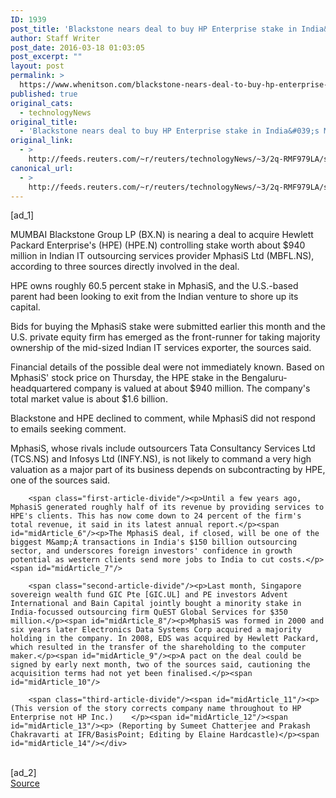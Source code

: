 ```yaml
---
ID: 1939
post_title: 'Blackstone nears deal to buy HP Enterprise stake in India&#039;s MphasiS: sources'
author: Staff Writer
post_date: 2016-03-18 01:03:05
post_excerpt: ""
layout: post
permalink: >
  https://www.whenitson.com/blackstone-nears-deal-to-buy-hp-enterprise-stake-in-indias-mphasis-sources/
published: true
original_cats:
  - technologyNews
original_title:
  - 'Blackstone nears deal to buy HP Enterprise stake in India&#039;s MphasiS: sources'
original_link:
  - >
    http://feeds.reuters.com/~r/reuters/technologyNews/~3/2q-RMF979LA/story01.htm
canonical_url:
  - >
    http://feeds.reuters.com/~r/reuters/technologyNews/~3/2q-RMF979LA/story01.htm
---
```

 [ad_1]
<br><div id="articleText">
<span id="midArticle_start"/>

<span class="focusParagraph" readability="5"><p><span class="articleLocation">MUMBAI</span> Blackstone Group LP (<span id="symbol_BX.N_0">BX.N</span>) is nearing a deal to acquire Hewlett Packard Enterprise's (HPE) (<span id="symbol_HPE.N_1">HPE.N</span>) controlling stake worth about $940 million in Indian IT outsourcing services provider MphasiS Ltd (<span id="symbol_MBFL.NS_2">MBFL.NS</span>), according to three sources directly involved in the deal.</p></span><span id="midArticle_0"/><p>HPE owns roughly 60.5 percent stake in MphasiS, and the U.S.-based parent had been looking to exit from the Indian venture to shore up its capital.</p><span id="midArticle_1"/><p>Bids for buying the MphasiS stake were submitted earlier this month and the U.S. private equity firm has emerged as the front-runner for taking majority ownership of the mid-sized Indian IT services exporter, the sources said.</p><span id="midArticle_2"/><p>Financial details of the possible deal were not immediately known. Based on MphasiS' stock price on Thursday, the HPE stake in the Bengaluru-headquartered company is valued at about $940 million. The company's total market value is about $1.6 billion.</p><span id="midArticle_3"/><p>Blackstone and HPE declined to comment, while MphasiS did not respond to emails seeking comment.</p><span id="midArticle_4"/><p>MphasiS, whose rivals include outsourcers Tata Consultancy Services Ltd (<span id="symbol_TCS.NS_3">TCS.NS</span>) and Infosys Ltd (<span id="symbol_INFY.NS_4">INFY.NS</span>), is not likely to command a very high valuation as a major part of its business depends on subcontracting by HPE, one of the sources said.</p><span id="midArticle_5"/>
        
        <span class="first-article-divide"/><p>Until a few years ago, MphasiS generated roughly half of its revenue by providing services to HPE's clients. This has now come down to 24 percent of the firm's total revenue, it said in its latest annual report.</p><span id="midArticle_6"/><p>The MphasiS deal, if closed, will be one of the biggest M&amp;A transactions in India's $150 billion outsourcing sector, and underscores foreign investors' confidence in growth potential as western clients send more jobs to India to cut costs.</p><span id="midArticle_7"/>
        
        <span class="second-article-divide"/><p>Last month, Singapore sovereign wealth fund GIC Pte [GIC.UL] and PE investors Advent International and Bain Capital jointly bought a minority stake in India-focussed outsourcing firm QuEST Global Services for $350 million.</p><span id="midArticle_8"/><p>MphasiS was formed in 2000 and six years later Electronics Data Systems Corp acquired a majority holding in the company. In 2008, EDS was acquired by Hewlett Packard, which resulted in the transfer of the shareholding to the computer maker.</p><span id="midArticle_9"/><p>A pact on the deal could be signed by early next month, two of the sources said, cautioning the acquisition terms had not yet been finalised.</p><span id="midArticle_10"/>
        
        <span class="third-article-divide"/><span id="midArticle_11"/><p>(This version of the story corrects company name throughout to HP Enterprise not HP Inc.)    </p><span id="midArticle_12"/><span id="midArticle_13"/><p> (Reporting by Sumeet Chatterjee and Prakash Chakravarti at IFR/BasisPoint; Editing by Elaine Hardcastle)</p><span id="midArticle_14"/></div>
<br>[ad_2]
<br><a href="http://feeds.reuters.com/~r/reuters/technologyNews/~3/2q-RMF979LA/story01.htm">Source </a>